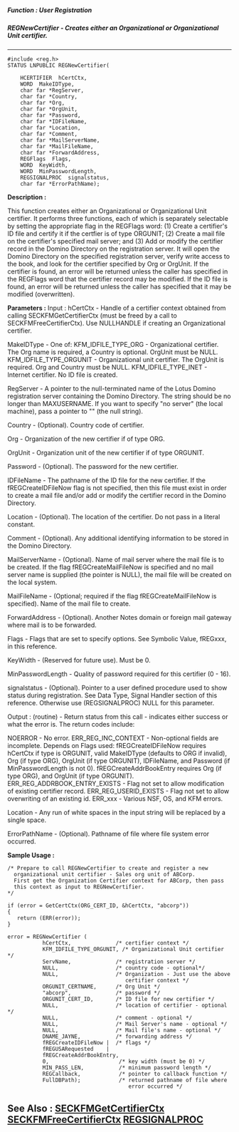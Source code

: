##### Function : User Registration
##### REGNewCertifier - Creates either an Organizational or Organizational Unit certifier.
---
```
#include <reg.h>
STATUS LNPUBLIC REGNewCertifier(

	HCERTIFIER  hCertCtx,
	WORD  MakeIDType,
	char far *RegServer,
	char far *Country,
	char far *Org,
	char far *OrgUnit,
	char far *Password,
	char far *IDFileName,
	char far *Location,
	char far *Comment,
	char far *MailServerName,
	char far *MailFileName,
	char far *ForwardAddress,
	REGFlags  Flags,
	WORD  KeyWidth,
	WORD  MinPasswordLength,
	REGSIGNALPROC  signalstatus,
	char far *ErrorPathName);
```
**Description :**

This function creates either an Organizational or Organizational Unit 
certifier.  It performs three functions, each of which is separately selectable 
by setting the appropriate flag in the REGFlags word:  (1) Create a certifier's 
ID file and certify it if the certfier is of type ORGUNIT; (2) Create a mail 
file on the certifier's specified mail server; and (3) Add or modify the 
certifier record in the Domino Directory on the registration server.  It will 
open the Domino Directory on the specified registration server, verify write 
access to the book, and look for the certifier specified by Org or OrgUnit.  If 
the certifier is found, an error will be returned unless the caller has 
specified in the REGFlags word that the certifier record may be modified.  If 
the ID file is found, an error will be returned unless the caller has specified 
that it may be modified (overwritten).

**Parameters :**
Input :
hCertCtx  -  Handle of a certifier context obtained from calling SECKFMGetCertifierCtx (must be freed by a call to SECKFMFreeCertifierCtx).  Use NULLHANDLE if creating an Organizational certifier.

MakeIDType  -  One of:
	KFM_IDFILE_TYPE_ORG - Organizational certifier.
		The Org name is required, a Country is optional.  OrgUnit must be NULL.
	KFM_IDFILE_TYPE_ORGUNIT - Organizational unit certifier.
		The OrgUnit is required.  Org and Country must be NULL.
       KFM_IDFILE_TYPE_INET - Internet certifier.  No ID file is created.

RegServer  -  A pointer to the null-terminated name of the Lotus Domino registration server containing the Domino Directory.  The string should be no longer than MAXUSERNAME. If you want to specify "no server" (the local machine), pass a pointer to "" (the null string).

Country  -  (Optional).  Country code of certifier.

Org  -  Organization of the new certifier if of type ORG.

OrgUnit  -  Organization unit of the new certifier if of type ORGUNIT.

Password  -  (Optional).  The password for the new certifier.

IDFileName  -  The pathname of the ID file for the new certifier.   If the fREGCreateIDFileNow flag is not specified, then this file must exist in order to create a mail file and/or add or modify the certifier record in the Domino Directory.

Location  -  (Optional).  The location of the certifier.  Do not pass in a literal constant.

Comment  -  (Optional).  Any additional identifying information to be stored in the Domino Directory.

MailServerName  -  (Optional).  Name of mail server where the mail file is to be created.  If the flag fREGCreateMailFileNow is specified and no mail server name is supplied (the pointer is NULL), the mail file will be created on the local system.

MailFileName  -  (Optional;  required if the flag fREGCreateMailFileNow is specified).  Name of the mail file to create.

ForwardAddress  -  (Optional).  Another Notes domain or foreign mail gateway where mail is to be forwarded.

Flags  -  Flags that are set to specify options.  See Symbolic Value, fREGxxx, in this reference.

KeyWidth  -  (Reserved for future use).  Must be 0.

MinPasswordLength  -  Quality of password required for this certifier (0 - 16).

signalstatus  -  (Optional).  Pointer to a user defined procedure used to show status during registration.  See Data Type, Signal Handler section of this reference.  Otherwise use (REGSIGNALPROC) NULL for this parameter.

Output :
(routine)  -  Return status from this call - indicates either success or what the error is.  The return codes include:

NOERROR  -  No error.
ERR_REG_INC_CONTEXT  -  Non-optional fields are incomplete.  Depends on Flags used:
     fREGCreateIDFileNow requires hCertCtx if type is ORGUNIT, valid MakeIDType (defaults to ORG if invalid), Org (if type ORG), OrgUnit (if type ORGUNIT), IDFileName, and Password (if MinPasswordLength is not 0).
     fREGCreateAddrBookEntry requires Org (if type ORG), and OrgUnit (if type ORGUNIT).
ERR_REG_ADDRBOOK_ENTRY_EXISTS  -  Flag not set to allow modification of existing certifier record.
ERR_REG_USERID_EXISTS  -  Flag not set to allow overwriting of an existing id.
ERR_xxx  -  Various NSF, OS, and KFM errors.


Location  -  Any run of white spaces in the input string will be replaced by a single space.

ErrorPathName  -  (Optional).  Pathname of file where file system error occurred.


**Sample Usage :**
```
/* Prepare to call REGNewCertifier to create and register a new 
  organizational unit certifier - Sales org unit of ABCorp. 
  First get the Organization Certifier context for ABCorp, then pass
  this context as input to REGNewCertifier. 
*/

if (error = GetCertCtx(ORG_CERT_ID, &hCertCtx, "abcorp"))
{
   return (ERR(error));
}
   
error = REGNewCertifier (
           hCertCtx,              /* certifier context */
           KFM_IDFILE_TYPE_ORGUNIT, /* Organizational Unit certifier */
           ServName,              /* registration server */
           NULL,                  /* country code - optional*/
           NULL,                  /* Organization - Just use the above
                                     certifier context */
           ORGUNIT_CERTNAME,      /* Org Unit */
           "abcorp",              /* password */
           ORGUNIT_CERT_ID,       /* ID file for new certifier */
           NULL,                  /* location of certifier - optional */
           NULL,                  /* comment - optional */
           NULL,                  /* Mail Server's name - optional */
           NULL,                  /* Mail file's name - optional */
           DNAME_JAYNE,           /* forwarding address */
           fREGCreateIDFileNow |  /* flags */
           fREGUSARequested    |
           fREGCreateAddrBookEntry,
           0,                      /* key width (must be 0) */
           MIN_PASS_LEN,           /* minimum password length */
           REGCallback,            /* pointer to callback function */
           FullDBPath);            /* returned pathname of file where
                                      error occurred */
```
**See Also :**
[SECKFMGetCertifierCtx](/domino-c-api-docs/reference/Func/SECKFMGetCertifierCtx)
[SECKFMFreeCertifierCtx](/domino-c-api-docs/reference/Func/SECKFMFreeCertifierCtx)
[REGSIGNALPROC](/domino-c-api-docs/reference/Data/REGSIGNALPROC)
---
